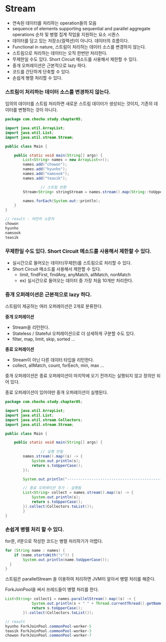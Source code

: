 # Stream

- 연속된 데이터를 처리하는 operation들의 모음
- sequence of elements supporting sequential and parallel aggregate operations
순차 및 병렬 집계 작업을 지원하는 요소 시퀀스
- 데이터를 담고 있는 저장소(컬렉션)이 아니다. 데이터의 흐름이다.
- Functional in nature, 스트림이 처리하는 데이터 소스를 변경하지 않는다.
- 스트림으로 처리하는 데이터는 오직 한번만 처리한다.
- 무제한일 수도 있다. Short Circuit 메소드를 사용해서 제한할 수 있다.
- 중개 오퍼레이션은 근본적으로 lazy 하다.
- 코드를 간단하게 단축할 수 있다.
- 손쉽게 병렬 처리할 수 있다.

### 스트림이 처리하는 데이터 소스를 변경하지 않는다.

임의의 데이터를 스트림 처리하면 새로운 스트림 데이터가 생성되는 것이지, 기존의 데이터를 변형하는 것이 아니다. 

```java
package com.chocho.study.chapter05;

import java.util.ArrayList;
import java.util.List;
import java.util.stream.Stream;

public class Main {

    public static void main(String[] args) {
        List<String> names = new ArrayList<>();
        names.add("chowon");
        names.add("hyunho");
        names.add("namsook");
        names.add("teasik");

				// 스트림 반환
        Stream<String> stringStream = names.stream().map(String::toUpperCase);

        names.forEach(System.out::println);
    }
}

// result - 여전히 소문자
chowon
hyunho
namsook
teasik
```

### 무제한일 수도 있다. Short Circuit 메소드를 사용해서 제한할 수 있다.

- 실시간으로 들어오는 데이터(무제한)를 스트림으로 처리할 수 있다.
- Short Circuit 메소드를 사용해서 제한할 수 있다.
    - limit, findFirst, findAny, anyMatch, allMatch, nonMatch
    - ex) 실시간으로 들어오는 데이터 중 가장 처음 10개만 처리한다.

### 중개 오퍼레이션은 근본적으로 lazy 하다.

스트림이 제공하는 여러 오퍼레이션은 2개로 분류한다. 

**중개 오퍼레이션**

- Stream을 리턴한다.
- Stateless / Stateful 오퍼레이션으로 더 상세하게 구분할 수도 있다.
- filter, map, limit, skip, sorted ...

**종료 오퍼레이션**

- Stream이 아닌 다른 데이터 타입을 리턴한다.
- collect, allMatch, count, forEech, min, max ...

중개 오퍼레이션은 종료 오퍼레이션이 마지막에 오기 전까지는 실행되지 않고 정의만 되어 있다. 

종료 오퍼레이션이 있어야만 중개 오퍼레이션이 실행된다. 

```java
package com.chocho.study.chapter05;

import java.util.ArrayList;
import java.util.List;
import java.util.stream.Collectors;
import java.util.stream.Stream;

public class Main {

    public static void main(String[] args) {
		
				// 실행 안됨
        names.stream().map((s) -> {
            System.out.println(s);
            return s.toUpperCase();
        });

        System.out.println("-----------------------------------------------------");

        // 종료 오퍼레이션 추가 - 실행됨
        List<String> collect = names.stream().map((s) -> {
            System.out.println(s);
            return s.toUpperCase();
        }).collect(Collectors.toList());
		}
}
```

### 손쉽게 병렬 처리 할 수 있다.

for문, if문으로 작성한 코드는 병렬 처리하기가 어렵다. 

```java
for (String name : names) {
	if (name.startsWith("c")) {
		System.out.println(name.toUpperCase());
  }
}
```

스트림은 parallelStream 을 이용하여 처리하면 JVM이 알아서 병렬 처리를 해준다. 

ForkJoinPool을 써서 쓰레드들이 병렬 처리를 한다.

```java
List<String> collect1 = names.parallelStream().map((s) -> {
            System.out.println(s + " " + Thread.currentThread().getName());
            return s.toUpperCase();
        }).collect(Collectors.toList());

// result
hyunho ForkJoinPool.commonPool-worker-5
teasik ForkJoinPool.commonPool-worker-3
chowon ForkJoinPool.commonPool-worker-7
```